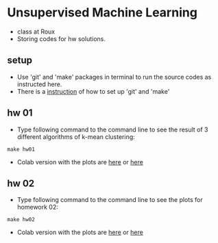 # Unsupervised Machine Learning
* class at Roux
* Storing codes for hw solutions.

## setup
* Use 'git' and 'make' packages in terminal to run the source codes as instructed here.
* There is a [instruction](https://github.com/ds5110/git-intro?tab=readme-ov-file) of how to set up 'git' and 'make'

## hw 01

* Type following command to the command line to see the result of 3 different algorithms of k-mean clustering:
```
make hw01
```

* Colab version with the plots are [here](src/K_mean_cluster.ipynb) or [here](https://colab.research.google.com/drive/1IqTUJfrh7rDw8AOPhbA2V1e5G6YI0kym)


## hw 02

* Type following command to the command line to see the plots for homework 02:
```
make hw02
```

* Colab version with the plots are [here](src/hw2_Clustering.ipynb) or [here](https://colab.research.google.com/drive/10RqQOOFVNMIAN5hCuXpT1HW81cBiERbf#scrollTo=GAj-x2hB5DV3)
